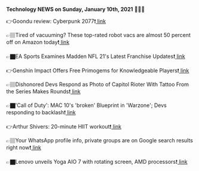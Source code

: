 <b>Technology NEWS on Sunday, January 10th, 2021</b> 📡📡📡 

👉Goondu review: Cyberpunk 2077❗️<a href='https://techblock.club/?p=9391'> link</a>

👉🏽Tired of vacuuming? These top-rated robot vacs are almost 50 percent off on Amazon today❗️<a href='https://techblock.club/?p=9393'> link</a>

👉🏿EA Sports Examines Madden NFL 21's Latest Franchise Updates❗️<a href='https://techblock.club/?p=9395'> link</a>

👉Genshin Impact Offers Free Primogems for Knowledgeable Players❗️<a href='https://techblock.club/?p=9397'> link</a>

👉🏽Dishonored Devs Respond as Photo of Capitol Rioter With Tattoo From the Series Makes Rounds❗️<a href='https://techblock.club/?p=9399'> link</a>

👉🏿'Call of Duty': MAC 10's 'broken' Blueprint in 'Warzone'; Devs responding to backlash❗️<a href='https://techblock.club/?p=9401'> link</a>

👉Arthur Shivers: 20-minute HIIT workout❗️<a href='https://techblock.club/?p=9403'> link</a>

👉🏽Your WhatsApp profile info, private groups are on Google search results right now❗️<a href='https://techblock.club/?p=9405'> link</a>

👉🏿Lenovo unveils Yoga AIO 7 with rotating screen, AMD processors❗️<a href='https://techblock.club/?p=9407'> link</a>


